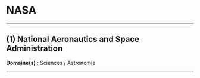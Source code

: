# NASA

-------------------------------------------

## (1) National Aeronautics and Space Administration

**Domaine(s)** : Sciences / Astronomie

-----------------------------------------------